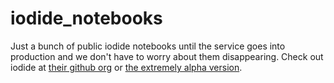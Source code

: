 # iodide_notebooks

Just a bunch of public iodide notebooks until the service goes into production and we don't have to worry about them disappearing. Check out iodide at [their github org](https://github.com/iodide-project) or [the extremely alpha version](https://extremely-alpha.iodide.io). 
